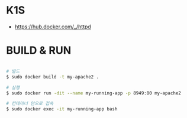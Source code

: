 # K1S
- https://hub.docker.com/_/httpd


# BUILD & RUN
```bash

# 빌드
$ sudo docker build -t my-apache2 .

# 실행
$ sudo docker run -dit --name my-running-app -p 8949:80 my-apache2

# 컨테이너 안으로 접속
$ sudo docker exec -it my-running-app bash
```
